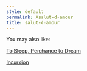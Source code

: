 ```yaml
---
style: default
permalink: Xsalut-d-amour
title: salut-d-amour
---
```

You may also like:

[To Sleep, Perchance to Dream](http://scp-wiki.net/to-sleep-perchance-to-dream)

[Incursion](http://scp-wiki.net/incursion)
